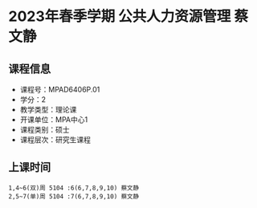 # 2023年春季学期 公共人力资源管理 蔡文静






## 课程信息

- 课程号：MPAD6406P.01
- 学分：2
- 教学类型：理论课
- 开课单位：MPA中心1
- 课程类别：硕士
- 课程层次：研究生课程

## 上课时间

```
1,4~6(双)周 5104 :6(6,7,8,9,10) 蔡文静
2,5~7(单)周 5104 :7(6,7,8,9,10) 蔡文静
```

